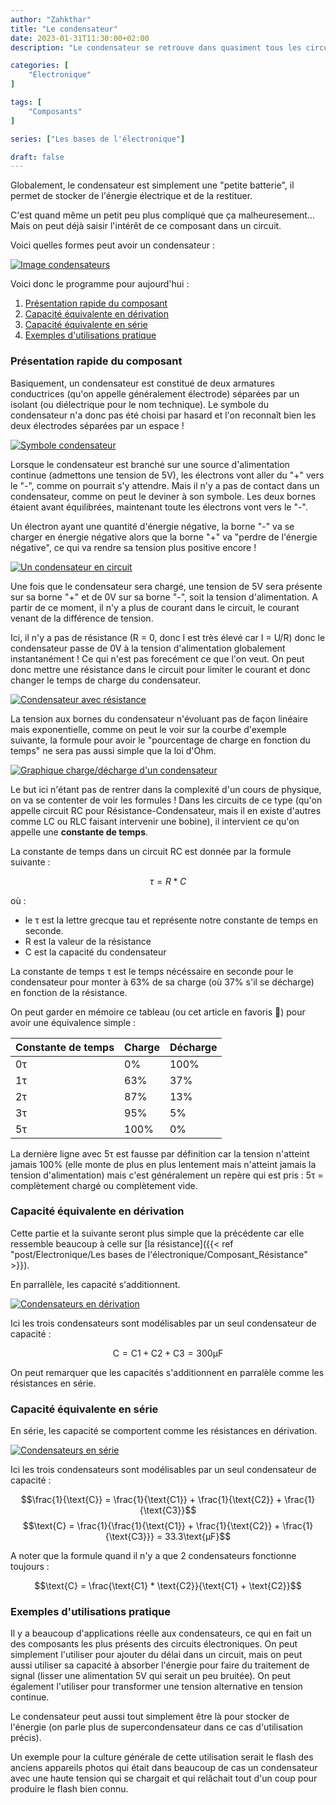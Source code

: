 ```yaml
---
author: "Zahkthar"
title: "Le condensateur"
date: 2023-01-31T11:30:00+02:00
description: "Le condensateur se retrouve dans quasiment tous les circuits, pourquoi ? Rappels et formules au programme !"

categories: [
    "Électronique"
]

tags: [
    "Composants"
]

series: ["Les bases de l'électronique"]

draft: false
---
```


Globalement, le condensateur est simplement une "petite batterie", il permet de stocker de l'énergie électrique et de la restituer.

C'est quand même un petit peu plus compliqué que ça malheuresement... Mais on peut déjà saisir l'intérêt de ce composant dans un circuit.

Voici quelles formes peut avoir un condensateur :

[![Image condensateurs](https://upload.wikimedia.org/wikipedia/commons/b/b9/Capacitors_%287189597135%29.jpg#center "Condensateurs électrochimiques")](https://upload.wikimedia.org/wikipedia/commons/b/b9/Capacitors_%287189597135%29.jpg)

Voici donc le programme pour aujourd'hui :

1. [Présentation rapide du composant](#présentation-rapide-du-composant)
2. [Capacité équivalente en dérivation](#capacité-équivalente-en-dérivation)
3. [Capacité équivalente en série](#capacité-équivalente-en-série)
4. [Exemples d'utilisations pratique](#exemples-dutilisations-pratique)

### Présentation rapide du composant

Basiquement, un condensateur est constitué de deux armatures conductrices (qu'on appelle généralement électrode) séparées par un isolant (ou diélectrique pour le nom technique). Le symbole du condensateur n'a donc pas été choisi par hasard et l'on reconnaît bien les deux électrodes séparées par un espace !

[![Symbole condensateur](https://upload.wikimedia.org/wikipedia/commons/c/c5/Symbole_condensateur.png#center "Condensateurs électrochimiques")](https://upload.wikimedia.org/wikipedia/commons/c/c5/Symbole_condensateur.png)

Lorsque le condensateur est branché sur une source d'alimentation continue (admettons une tension de 5V), les électrons vont aller du "+" vers le "-", comme on pourrait s'y attendre. Mais il n'y a pas de contact dans un condensateur, comme on peut le deviner à son symbole. Les deux bornes étaient avant équilibrées, maintenant toute les électrons vont vers le "-".

Un électron ayant une quantité d'énergie négative, la borne "-" va se charger en énergie négative alors que la borne "+" va "perdre de l'énergie négative", ce qui va rendre sa tension plus positive encore !

[![Un condensateur en circuit](/res/images/Electronique/Composants/Condensateur/CondensateurEnCircuit.png#center "Condensateur en circuit")](/res/images/Electronique/Composants/Condensateur/CondensateurEnCircuit.png#center)

Une fois que le condensateur sera chargé, une tension de 5V sera présente sur sa borne "+" et de 0V sur sa borne "-", soit la tension d'alimentation. A partir de ce moment, il n'y a plus de courant dans le circuit, le courant venant de la différence de tension.

Ici, il n'y a pas de résistance (R = 0, donc I est très élevé car I = U/R) donc le condensateur passe de 0V à la tension d'alimentation globalement instantanément ! Ce qui n'est pas forecément ce que l'on veut. On peut donc mettre une résistance dans le circuit pour limiter le courant et donc changer le temps de charge du condensateur.

[![Condensateur avec résistance](/res/images/Electronique/Composants/Condensateur/CondensateurResistanceCircuit.png#center "Condensateur et résistance en circuit")](/res/images/Electronique/Composants/Condensateur/CondensateurResistanceCircuit.png#center)

La tension aux bornes du condensateur n'évoluant pas de façon linéaire mais exponentielle, comme on peut le voir sur la courbe d'exemple suivante, la formule pour avoir le "pourcentage de charge en fonction du temps" ne sera pas aussi simple que la loi d'Ohm.

[![Graphique charge/décharge d'un condensateur](https://upload.wikimedia.org/wikipedia/commons/3/36/Charge_et_d%C3%A9charge_d%27un_condensateur.svg "Graphique charge/décharge d'un condensateur")](https://upload.wikimedia.org/wikipedia/commons/3/36/Charge_et_d%C3%A9charge_d%27un_condensateur.svg)

Le but ici n'étant pas de rentrer dans la complexité d'un cours de physique, on va se contenter de voir les formules ! Dans les circuits de ce type (qu'on appelle circuit RC pour Résistance-Condensateur, mais il en existe d'autres comme LC ou RLC faisant intervenir une bobine), il intervient ce qu'on appelle une **constante de temps**.

La constante de temps dans un circuit RC est donnée par la formule suivante :

$$τ = R*C$$

où :

- le τ est la lettre grecque tau et représente notre constante de temps en seconde.
- R est la valeur de la résistance
- C est la capacité du condensateur

La constante de temps τ est le temps nécéssaire en seconde pour le condensateur pour monter à 63% de sa charge (où 37% s'il se décharge) en fonction de la résistance.

On peut garder en mémoire ce tableau (ou cet article en favoris 👀) pour avoir une équivalence simple :

| Constante de temps | Charge | Décharge |
|--------------------|--------|----------|
| 0τ                 | 0%     | 100%     |
| 1τ                 | 63%    | 37%      |
| 2τ                 | 87%    | 13%      |
| 3τ                 | 95%    | 5%       |
| 5τ                 | 100%   | 0%       |

La dernière ligne avec 5τ est fausse par définition car la tension n'atteint jamais 100% (elle monte de plus en plus lentement mais n'atteint jamais la tension d'alimentation) mais c'est généralement un repère qui est pris : 5τ = complètement chargé ou complètement vide.

### Capacité équivalente en dérivation

Cette partie et la suivante seront plus simple que la précédente car elle ressemble beaucoup à celle sur [la résistance]({{< ref "post/Electronique/Les bases de l'électronique/Composant_Résistance" >}}).

En parrallèle, les capacité s'additionnent.

[![Condensateurs en dérivation](/res/images/Electronique/Composants/Condensateur/CondensateursDerivation.png#center "Condensateurs en dérivation")](/res/images/Electronique/Composants/Condensateur/CondensateursDerivation.png#center)

Ici les trois condensateurs sont modélisables par un seul condensateur de capacité :

$$\text{C} = \text{C1} + \text{C2} + \text{C3} = 300\text{µF}$$

On peut remarquer que les capacités s'additionnent en parralèle comme les résistances en série.

### Capacité équivalente en série

En série, les capacité se comportent comme les résistances en dérivation.

[![Condensateurs en série](/res/images/Electronique/Composants/Condensateur/CondensateursSerie.png#center "Condensateurs en série")](/res/images/Electronique/Composants/Condensateur/CondensateursSerie.png#center)

Ici les trois condensateurs sont modélisables par un seul condensateur de capacité :

$$\frac{1}{\text{C}} = \frac{1}{\text{C1}} + \frac{1}{\text{C2}} + \frac{1}{\text{C3}}$$
$$\text{C} = \frac{1}{\frac{1}{\text{C1}} + \frac{1}{\text{C2}} + \frac{1}{\text{C3}}} = 33.3\text{µF}$$

A noter que la formule quand il n'y a que 2 condensateurs fonctionne toujours :

$$\text{C} = \frac{\text{C1} * \text{C2}}{\text{C1} + \text{C2}}$$

### Exemples d'utilisations pratique

Il y a beaucoup d'applications réelle aux condensateurs, ce qui en fait un des composants les plus présents des circuits électroniques. On peut simplement l'utiliser pour ajouter du délai dans un circuit, mais on peut aussi utiliser sa capacité à absorber l'énergie pour faire du traitement de signal (lisser une alimentation 5V qui serait un peu bruitée). On peut également l'utiliser pour transformer une tension alternative en tension continue.

Le condensateur peut aussi tout simplement être là pour stocker de l'énergie (on parle plus de supercondensateur dans ce cas d'utilisation précis).

Un exemple pour la culture générale de cette utilisation serait le flash des anciens appareils photos qui était dans beaucoup de cas un condensateur avec une haute tension qui se chargait et qui relâchait tout d'un coup pour produire le flash bien connu.

&nbsp;
